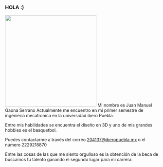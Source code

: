 ### HOLA :) 
<img src="imgs/Multimedia.jpg"  width="300">
Mi nombre es Juan Manuel Gaona Serrano 
Actualmente me encuentro en mi primer semestre de ingenieria mecatronica en la universidad ibero Puebla.

Entre mis habilidades se encuentra el diseño en 3D y uno de mis grandes hobbies es el basquetbol.

Puedes contactarme a través del correo 204137@iberopuebla.mx o el número 2229218870

Entre las cosas de las que me siento orgulloso es la obtención de la beca de buscamos tu talento ganando el segundo lugar para mi carrera.
